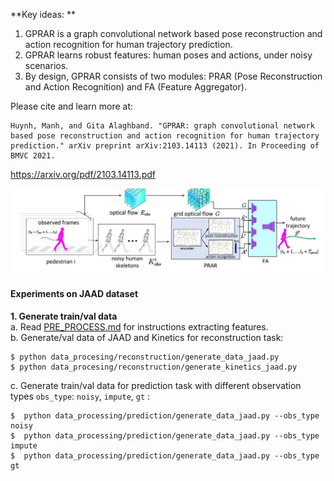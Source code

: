 **Key ideas:
**
1. GPRAR is a graph convolutional network based pose reconstruction and action recognition for human trajectory prediction. 
2. GPRAR learns robust features: human poses and actions, under noisy scenarios. 
3. By design, GPRAR consists of two modules: PRAR (Pose Reconstruction and Action Recognition) and FA (Feature Aggregator).

Please cite and learn more at:
```
Huynh, Manh, and Gita Alaghband. "GPRAR: graph convolutional network based pose reconstruction and action recognition for human trajectory prediction." arXiv preprint arXiv:2103.14113 (2021). In Proceeding of BMVC 2021. 
```
https://arxiv.org/pdf/2103.14113.pdf


![alt text](./img2.JPG)

#### Experiments on JAAD dataset
**1. Generate train/val data**  
a. Read [PRE_PROCESS.md](PRE_PROCESS.md) for instructions extracting features.  
b. Generate/val data of JAAD and Kinetics for reconstruction task: 
```
$ python data_procesing/reconstruction/generate_data_jaad.py 
$ python data_procesing/reconstruction/generate_kinetics_jaad.py 
```   
c. Generate train/val data for prediction task with different observation types `obs_type`: `noisy`, `impute`, `gt` :  
```
$  python data_processing/prediction/generate_data_jaad.py --obs_type noisy
$  python data_processing/prediction/generate_data_jaad.py --obs_type impute
$  python data_processing/prediction/generate_data_jaad.py --obs_type gt
``` 
